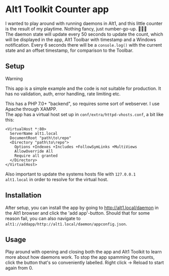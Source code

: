 # Alt1 Toolkit Counter app

I wanted to play around with running daemons in Alt1, and this little counter is the result of my playtime. Nothing fancy, just number-go-up. 🤷🏻‍♀️  
The daemon state will update every 50 seconds to update the count, which will be displayed in the app, Alt1 Toolbar with timestamp and a Windows notification. Every 6 seconds there will be a `console.log()` with the current state and an offset timestamp, for comparison to the Toolbar.

## Setup

> [!WARNING] 
> This app is a simple example and the code is not suitable for production. It has no validation, auth, error handling, rate limiting etc. 

This has a PHP 7.0+ "backend", so requires some sort of webserver. I use Apache through XAMPP.  
The app has a virtual host set up in `conf/extra/httpd-vhosts.conf`, a bit like this:

```
<VirtualHost *:80>
  ServerName alt1.local
  DocumentRoot "path\to\repo"
  <Directory "path\to\repo">
    Options +Indexes +Includes +FollowSymLinks +MultiViews
    AllowOverride All
    Require all granted
  </Directory>
</VirtualHost>
```
Also important to update the systems hosts file with `127.0.0.1    alt1.local` in order to resolve for the virtual host.


## Installation

After setup, you can install the app by going to http://alt1.local/daemon in the Alt1 browser and click the 'add app'-button. Should that for some reason fail, you can also navigate to `alt1://addapp/http://alt1.local/daemon/appconfig.json`.

## Usage

Play around with opening and closing both the app and Alt1 Toolkit to learn more about how daemons work. To stop the app spamming the counts, click the button that's so conveniently labelled. Right click -> Reload to start again from 0. 